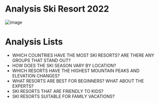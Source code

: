 # Analysis Ski Resort 2022

![image](https://github.com/roniantoniius/Ski-Resort-Analysis/assets/121453378/39924500-770d-4b7f-9f8a-f9af613a466b)

# Analysis Lists
- WHICH COUNTRIES HAVE THE MOST SKI RESORTS? ARE THERE ANY GROUPS THAT STAND OUT?
- HOW DOES THE SKI SEASON VARY BY LOCATION?
- WHICH RESORTS HAVE THE HIGHEST MOUNTAIN PEAKS AND ELEVATION CHANGES?
- WHAT RESORTS ARE BEST FOR BEGINNERS? WHAT ABOUT THE EXPERTS?
- SKI RESORTS THAT ARE FRIENDLY TO KIDS?
- SKI RESORTS SUITABLE FOR FAMILY VACATIONS?
